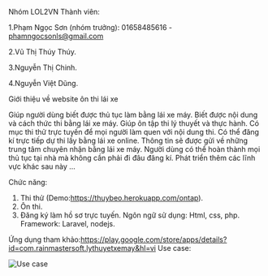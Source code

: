 Nhóm LOL2VN Thành viên: 

1.Phạm Ngọc Sơn (nhóm trưởng): 01658485616       -        phamngocsonls@gmail.com

2.Vũ Thị Thúy Thúy.

3.Nguyễn Thị Chinh. 

4.Nguyễn Việt Dũng.

Giới thiệu về website ôn thi lái xe

Giúp người dùng biết được thủ tục làm bằng lái xe máy.
Biết được nội dung và cách thức thi bằng lái xe máy.
Giúp ôn tập thi lý thuyết và thực hành.
Có mục thi thử trực tuyến để mọi người làm quen với nội dung thi.
Có thể đăng kí trực tiếp dự thi lấy bằng lái xe online. Thông tin sẽ được gửi về những trung tâm chuyên nhận bằng lái xe máy.
Người dùng có thể hoàn thành mọi thủ tục tại nhà mà không cần phải đi đâu đăng kí.
Phát triển thêm các lĩnh vực khác sau này ...

Chức năng:
1. Thi thử (Demo:https://thuybeo.herokuapp.com/ontap).
2. Ôn thi.
3. Đăng ký làm hồ sơ trực tuyến.
Ngôn ngữ sử dụng: Html, css, php.
Framework: Laravel, nodejs.

Ứng dụng tham khảo:https://play.google.com/store/apps/details?id=com.rainmastersoft.lythuyetxemay&hl=vi
Use case: 

![Use case](http://sv1.upsieutoc.com/2017/04/03/Usecase.png)
